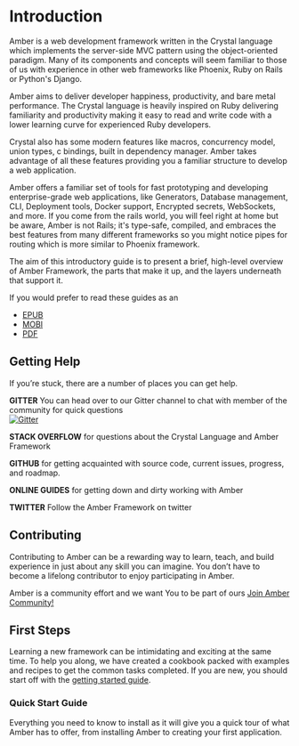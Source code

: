 # Introduction

Amber is a web development framework written in the Crystal language which implements the server-side MVC pattern using the object-oriented paradigm. Many of its components and concepts will seem familiar to those of us with experience in other web frameworks like Phoenix, Ruby on Rails or Python's Django.

Amber aims to deliver developer happiness, productivity, and bare metal performance. The Crystal language is heavily inspired on Ruby delivering familiarity and productivity making it easy to read and write code with a lower learning curve for experienced Ruby developers.  

Crystal also has some modern features like macros, concurrency model,  union types, c bindings, built in dependency manager. Amber takes advantage of all these features providing you a familiar structure to develop a web application.

Amber offers a familiar set of tools for fast prototyping and developing enterprise-grade web applications, like Generators, Database management, CLI, Deployment tools, Docker support,  Encrypted secrets, WebSockets, and more. If you come from the rails world, you will feel right at home but be aware, Amber is not Rails; it's type-safe, compiled, and embraces the best features from many different frameworks so you might notice pipes for routing which is more similar to Phoenix framework.

The aim of this introductory guide is to present a brief, high-level overview of Amber Framework, the parts that make it up, and the layers underneath that support it.

If you would prefer to read these guides as an 

- [EPUB](https://www.gitbook.com/download/epub/book/amber-crystal/amberframework) 
- [MOBI](https://www.gitbook.com/download/mobi/book/amber-crystal/amberframework) 
- [PDF](https://www.gitbook.com/download/pdf/book/amber-crystal/amberframework)


## Getting Help

If you’re stuck, there are a number of places you can get help.

**GITTER** You can head over to our Gitter channel to chat with member of the community for quick questions  
[![Gitter](https://badges.gitter.im/amberframework/amber.svg)](https://gitter.im/amberframework/amber?utm_source=badge&utm_medium=badge&utm_campaign=pr-badge)

**STACK OVERFLOW** for questions about the Crystal Language and Amber Framework

**GITHUB** for getting acquainted with source code, current issues, progress, and roadmap.

**ONLINE GUIDES** for getting down and dirty working with Amber

**TWITTER** Follow the Amber Framework on twitter

## Contributing

Contributing to Amber can be a rewarding way to learn, teach, and build experience in just about any skill you can imagine. You don’t have to become a lifelong contributor to enjoy participating in Amber.

Amber is a community effort and we want You to be part of ours [Join Amber Community!](https://github.com/Amber-Crystal/amber/blob/master/.github/CONTRIBUTING.md)

## First Steps

Learning a new framework can be intimidating and exciting at the same time. To help you along, we have created a cookbook packed with examples and recipes to get the common tasks completed. If you are new, you should start off with the [getting started guide](getting-started/README.md).

### Quick Start Guide

Everything you need to know to install as it will give you a quick tour of what Amber has to offer, from installing Amber to creating your first application.

